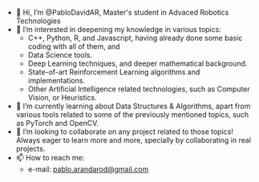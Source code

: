- 👋 Hi, I’m @PabloDavidAR, Master's student in Advaced Robotics Technologies
- 👀 I’m interested in deepening my knowledge in various topics:
    - C++, Python, R, and Javascript, having already done some basic coding with all of them, and 
    - Data Science tools.
    - Deep Learning techniques, and deeper mathematical background.
    - State-of-art Reinforcement Learning algorithms and implementations.
    - Other Artificial Intelligence related technologies, such as Computer Vision, or Heuristics.
- 🌱 I’m currently learning about Data Structures & Algorithms, apart from various tools related to some of the previously mentioned topics, such as PyTorch and OpenCV. 
- 💞️ I’m looking to collaborate on any project related to those topics! Always eager to learn more and more, specially by collaborating in real projects.
- 📫 How to reach me:
    - e-mail: pablo.arandarod@gmail.com

<!---
PabloDavidAR/PabloDavidAR is a ✨ special ✨ repository because its `README.md` (this file) appears on your GitHub profile.
You can click the Preview link to take a look at your changes.
--->
